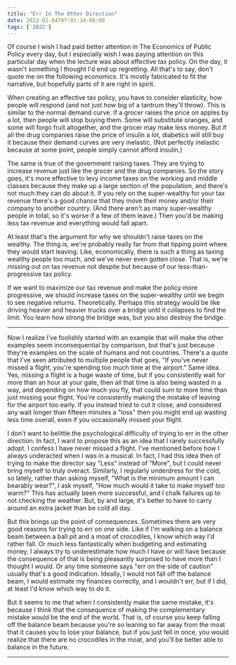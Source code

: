 ```yaml
---
title: "Err In The Other Direction"
date: 2022-02-04T07:01:34-08:00
tags: ['2022']
---
```


Of course I wish I had paid better attention in The Economics of Public Policy every day, but I especially wish I was paying attention on this particular day when the lecture was about effective tax policy.
On the day, it wasn't something I thought I'd end up regretting.
All that's to say, don't quote me on the following economics.
It's mostly fabricated to fit the narrative, but hopefully parts of it are right in spirit.

When creating an effective tax policy, you have to consider elasticity, how people will respond (and not just how big of a tantrum they'll throw).
This is similar to the normal demand curve.
If a grocer raises the price on apples by a lot, then people will stop buying them.
Some will substitute oranges, and some will forgo fruit altogether, and the grocer may make less money.
But if all the drug companies raise the price of insulin a lot, diabetics will still buy it because their demand curves are very inelastic.
(Not perfectly inelastic because at some point, people simply cannot afford insulin.)

The same is true of the government raising taxes.
They are trying to increase revenue just like the grocer and the drug companies.
So the story goes, it's more effective to levy income taxes on the working and middle classes because they make up a large section of the population, and there's not much they can do about it.
If you rely on the super-wealthy for your tax revenue there's a good chance that they move their money and/or their company to another country.
(And there aren't as many super-wealthy people in total, so it's worse if a few of them leave.)
Then you'd be making less tax revenue and everything would fall apart.

At least that's the argument for why we shouldn't raise taxes on the wealthy.
The thing is, we're probably really far from that tipping point where they would start leaving.
Like, economically, there is such a thing as taxing wealthy people too much, and we've never even gotten close.
That is, we're missing out on tax revenue not despite but because of our less-than-progressive tax policy.

If we want to maximize our tax revenue and make the policy more progressive, we should increase taxes on the super-wealthy until we begin to see negative returns.
Theoretically.
Perhaps this strategy would be like driving heavier and heavier trucks over a bridge until it collapses to find the limit.
You learn how strong the bridge was, but you also destroy the bridge.

---

Now I realize I've foolishly started with an example that will make the other examples seem inconsequential by comparison, but that's just because they're examples on the scale of humans and not countries.
There's a quote that I've seen attributed to multiple people that goes, "If you've never missed a flight, you're spending too much time at the airport."
Same idea. Yes, missing a flight is a huge waste of time, but if you consistently wait for more than an hour at your gate, then all that time is also being wasted in a way, and depending on how much you fly, that could sum to more time than just missing your flight.
You're consistently making the mistake of leaving for the airport too early.
If you instead tried to cut it close, and considered any wait longer than fifteen minutes a "loss" then you might end up wasting less time overall, even if you occasionally missed your flight.

I don't want to belittle the psychological difficulty of trying to err in the other direction.
In fact, I want to propose this as an idea that I rarely successfully adopt.
I confess I have never missed a flight.
I've mentioned before how I always underacted when I was in a musical.
In fact, I had this idea then of trying to make the director say "Less" instead of "More", but I could never bring myself to truly overact.
Similarly, I regularly underdress for the cold, so lately, rather than asking myself, "What is the minimum amount I can bearably wear?", I ask myself, "How much would it take to make myself *too* warm?"
This has actually been more successful, and I chalk failures up to not checking the weather.
But, by and large, it's better to have to carry around an extra jacket than be cold all day.

But this brings up the point of consequences.
Sometimes there are very good reasons for trying to err on one side.
Like if I'm walking on a balance beam between a ball pit and a moat of crocodiles, I know which way I'd rather fall.
Or much less fantastically when budgeting and estimating money, I always try to underestimate how much I have or will have because the consequence of that is being pleasantly surprised to have more than I thought I would.
Or any time someone says "err on the side of caution" usually that's a good indication.
Ideally, I would not fall off the balance beam, I would estimate my finances correctly, and I wouldn't err, but if I did, at least I'd know which way to do it.

But it seems to me that when I consistently make the same mistake, it's because I think that the consequence of making the complementary mistake would be the end of the world.
That is, of course you keep falling off the balance beam because you're so leaning so far away from the moat that it causes you to lose your balance, but if you just fell in once, you would realize that there are no crocodiles in the moat, and you'll be better able to balance in the future.

---
